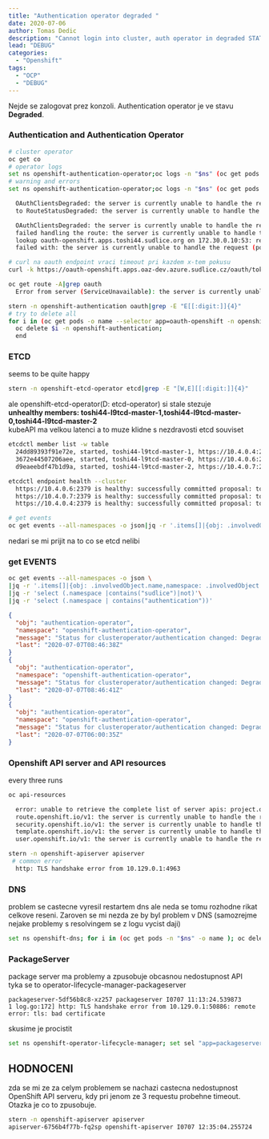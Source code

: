 ```yaml
---
title: "Authentication operator degraded "
date: 2020-07-06 
author: Tomas Dedic
description: "Cannot login into cluster, auth operator in degraded STATE"
lead: "DEBUG"
categories:
  - "Openshift"
tags:
  - "OCP"
  - "DEBUG"
---
```

Nejde se zalogovat prez konzoli. Authentication operator je ve stavu **Degraded**. 
### Authentication and Authentication Operator
```sh
# cluster operator
oc get co 
# operator logs 
set ns openshift-authentication-operator;oc logs -n "$ns" (oc get pods -n "$ns" -o name)
# warning and errors
set ns openshift-authentication-operator;oc logs -n "$ns" (oc get pods -n "$ns" -o name)|grep -E "[W,E][[:digit:]]{4}"

  OAuthClientsDegraded: the server is currently unable to handle the request (get oauthclients.oauth.openshift.io openshift-browser-client) 
  to RouteStatusDegraded: the server is currently unable to handle the request (get routes.route.openshift.io oauth-openshift)

  OAuthClientsDegraded: the server is currently unable to handle the request (get oauthclients.oauth.openshift.io openshift-browser-client)
  failed handling the route: the server is currently unable to handle the request (get routes.route.openshift.io oauth-openshift)
  lookup oauth-openshift.apps.toshi44.sudlice.org on 172.30.0.10:53: read udp 10.130.0.215:56716->172.30.0.10:53: i/o timeout
  failed with: the server is currently unable to handle the request (post oauthclients.oauth.openshift.io)
```
```sh
# curl na oauth endpoint vraci timeout pri kazdem x-tem pokusu
curl -k https://oauth-openshift.apps.oaz-dev.azure.sudlice.cz/oauth/token/display
```
```sh
oc get route -A|grep oauth
  Error from server (ServiceUnavailable): the server is currently unable to handle the request (get routes.route.openshift.io)
```

```sh
stern -n openshift-authentication oauth|grep -E "E[[:digit:]]{4}"
# try to delete all
for i in (oc get pods -o name --selector app=oauth-openshift -n openshift-authentication);
  oc delete $i -n openshift-authentication;
  end
```
### ETCD
seems to be quite happy
```sh
stern -n openshift-etcd-operator etcd|grep -E "[W,E][[:digit:]]{4}"
```
ale openshift-etcd-operator(D: etcd-operator) si stale stezuje  
**unhealthy members: toshi44-l9tcd-master-1,toshi44-l9tcd-master-0,toshi44-l9tcd-master-2**  
kubeAPI ma velkou latenci a to muze klidne s nezdravosti etcd souviset
```sh
etcdctl member list -w table
  24dd89393f91e72e, started, toshi44-l9tcd-master-1, https://10.4.0.4:2380, https://10.4.0.4:2379
  3672e44507206aee, started, toshi44-l9tcd-master-0, https://10.4.0.6:2380, https://10.4.0.6:2379
  d9eaeebdf47b1d9a, started, toshi44-l9tcd-master-2, https://10.4.0.7:2380, https://10.4.0.7:2379

etcdctl endpoint health --cluster
  https://10.4.0.6:2379 is healthy: successfully committed proposal: took = 10.984237ms
  https://10.4.0.7:2379 is healthy: successfully committed proposal: took = 17.462818ms
  https://10.4.0.4:2379 is healthy: successfully committed proposal: took = 22.100276ms

# get events
oc get events --all-namespaces -o json|jq -r '.items[]|{obj: .involvedObject.name,namespace: .involvedObject.namespace,message: .message,last: .lastTimestamp}'|jq -r 'select (.namespace |contains("etcd"))'
```
nedari se mi prijit na to co se etcd nelibi


### get EVENTS
```sh
oc get events --all-namespaces -o json \
|jq -r '.items[]|{obj: .involvedObject.name,namespace: .involvedObject.namespace,message: .message,last: .lastTimestamp}'\
|jq -r 'select (.namespace |contains("sudlice")|not)'\
|jq -r 'select (.namespace | contains("authentication"))'
```
```json
{
  "obj": "authentication-operator",
  "namespace": "openshift-authentication-operator",
  "message": "Status for clusteroperator/authentication changed: Degraded message changed from \"\" to \"WellKnownEndpointDegraded: failed to GET well-known https://10.4.0.4:6443/.well-known/oauth-authorization-server: net/http: TLS handshake timeout\"",
  "last": "2020-07-07T08:46:38Z"
}
{
  "obj": "authentication-operator",
  "namespace": "openshift-authentication-operator",
  "message": "Status for clusteroperator/authentication changed: Degraded message changed from \"WellKnownEndpointDegraded: failed to GET well-known https://10.4.0.4:6443/.well-known/oauth-authorization-server: net/http: TLS handshake timeout\" to \"\"",
  "last": "2020-07-07T08:46:41Z"
}
{
  "obj": "authentication-operator",
  "namespace": "openshift-authentication-operator",
  "message": "Status for clusteroperator/authentication changed: Degraded message changed from \"\" to \"RouteHealthDegraded: failed to GET route: dial tcp: lookup oauth-openshift.apps.toshi44.sudlice.org on 172.30.0.10:53: read udp 10.130.0.215:55146->172.30.0.10:53: i/o timeout\"",
  "last": "2020-07-07T06:00:35Z"
}
```
### Openshift API server and API resources
every three runs 
```sh
oc api-resources

  error: unable to retrieve the complete list of server apis: project.openshift.io/v1: the server is currently unable to handle the request,  
  route.openshift.io/v1: the server is currently unable to handle the request,  
  security.openshift.io/v1: the server is currently unable to handle the request,  
  template.openshift.io/v1: the server is currently unable to handle the request,  
  user.openshift.io/v1: the server is currently unable to handle the request  
```
```sh
stern -n openshift-apiserver apiserver
 # common error
  http: TLS handshake error from 10.129.0.1:4963
```
### DNS 
problem se castecne vyresil restartem dns ale neda se tomu rozhodne rikat celkove reseni. Zaroven se mi nezda ze by byl problem v DNS (samozrejme nejake problemy s resolvingem se z logu vycist daji)
```sh
set ns openshift-dns; for i in (oc get pods -n "$ns" -o name ); oc delete -n "$ns" $i; end
```
### PackageServer
package server ma problemy a zpusobuje obcasnou nedostupnost API  
tyka se to operator-lifecycle-manager-packageserver
```log
packageserver-5df56b8c8-xz257 packageserver I0707 11:13:24.539873       1 log.go:172] http: TLS handshake error from 10.129.0.1:50886: remote error: tls: bad certificate
```
skusime je procistit
```sh
set ns openshift-operator-lifecycle-manager; set sel "app=packageserver"; for i in (oc get pods -n "$ns" --selector $sel -o name ); oc delete -n "$ns" $i; end
```
## HODNOCENI
zda se mi ze za celym problemem se nachazi castecna nedostupnost OpenShift API serveru, kdy pri jenom ze 3 requestu probehne timeout. Otazka je co to zpusobuje.
```sh
stern -n openshift-apiserver apiserver
apiserver-6756b4f77b-fq2sp openshift-apiserver I0707 12:35:04.255724       1 log.go:172] http: TLS handshake error from 10.129.0.1:48138: EOF
```
